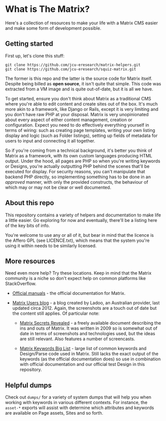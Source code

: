 # What is The Matrix?

Here's a collection of resources to make your life with a Matrix CMS easier
and make some form of development possible.

## Getting started

First up, let's clone this stuff:

    git clone https://github.com/jcu-eresearch/matrix-helpers.git
    git clone https://github.com/jcu-eresearch/squiz-matrix.git

The former is this repo and the latter is the source code for Matrix itself.
Despite being billed as **open source**, it isn't quite that simple. This code was
extracted from a VM image and is quite out-of-date, but it is all we have.

To get started, ensure you don't think about Matrix as a traditional CMS where
you're able to edit content and create sites out of the box.  It's
much more akin to a framework, like Django or Rails, except it is very limiting
and you don't have raw PHP at your disposal.  Matrix is very unopinionated
about every aspect of either content management, creation or configuration. 
Expect you need to do effectively everything yourself in terms of wiring:
such as creating page templates, writing your own listing display and logic
(such as Folder listings), setting up fields of metadata for users to input
and connecting it all together.

So if you're coming from a technical background, it's better you think of
Matrix as a framework, with its own custom languages producing HTML output.
Under the hood, all pages are PHP so when you're writing keywords or Designs,
you're actually outputting PHP behind the scenes that'll be executed for
display.  For security reasons, you can't manipulate that backend PHP
directly, so implementing something has to be done in an *approved* manner,
with only the provided constructs, the behaviour of which may or may not be
clear or well documented.

## About this repo

This repository contains a variety of helpers and documentation to make life a
little easier. Go exploring for now and eventually, there'll be a listing here
of the key bits of info.

You're welcome to use any or all of it, but bear in mind that the licence is
the Affero GPL (see LICENCE.txt), which means that the system you're using it
within needs to be similarly licensed.

## More resources

Need even more help?  Try these locations.  Keep in mind that the
Matrix community is a niche so don't expect help on common platforms like
StackOverflow.

* [Official manuals](http://matrix-manuals.squiz.net/) - the official
  documentation for Matrix.

* [Matrix Users blog](http://matrixusers.com/) - a blog created by Ladoo, an
  Australian provider, last updated circa 2012.  Again, the screenshots are a
  touch out of date but the content still applies.  Of particular note:

  * [Matrix Secrets
    Revealed](http://matrixusers.com/news/matrix-secrets-revealed) - a freely
    available document describing the ins and outs of Matrix.  It was written in
    2009 so is somewhat out of date in terms of screenshots and technologies used,
    but the ideas are still relevant.  Also features a number of screencasts.

  * [Matrix Keywords Big
    List](http://matrixusers.com/tips/keywords-the-great-big-list) - large
    list of common keywords and Design/Parse code used in Matrix.  Still lacks
    the exact output of the keywords (as the official documentation does) so use
    in combination with official documentation and our official test Design in
    this repository.

## Helpful dumps

Check out `dumps/` for a variety of system dumps that will help you when
working with keywords in various different contexts. For instance, the
`asset-*` exports will assist with determine which attributes and keywords are
available on Page assets, Sites and so forth.
